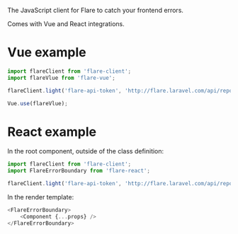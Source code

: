 The JavaScript client for Flare to catch your frontend errors.

Comes with Vue and React integrations.

# Vue example

```js
import flareClient from 'flare-client';
import flareVlue from 'flare-vue';

flareClient.light('flare-api-token', 'http://flare.laravel.com/api/report');

Vue.use(flareVlue);
```

# React example

In the root component, outside of the class definition:

```js
import flareClient from 'flare-client';
import FlareErrorBoundary from 'flare-react';

flareClient.light('flare-api-token', 'http://flare.laravel.com/api/report');
```

In the render template:

```js
<FlareErrorBoundary>
    <Component {...props} />
</FlareErrorBoundary>
```
